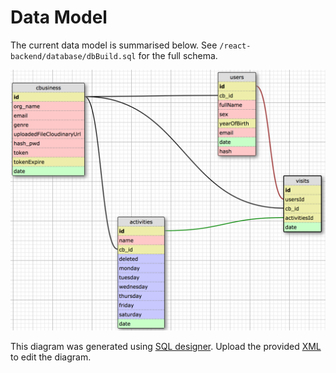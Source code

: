 # Data Model

The current data model is summarised below. See `/react-backend/database/dbBuild.sql` for the full schema.

<img alt="sql diagram" src="./assets/data_model.png" width="680px"></img>

This diagram was generated using [SQL designer](https://ondras.zarovi.cz/sql/demo/). Upload the provided [XML](./assets/data_model.xml) to edit the diagram.
